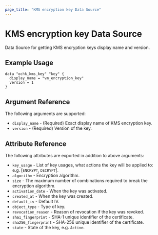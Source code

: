 ```yaml
---
page_title: "KMS encryption key Data Source"
---
```


# KMS encryption key Data Source

Data Source for getting KMS encryption keys display name and version.

## Example Usage

```hcl
data "ochk_kms_key" "key" {
  display_name = "vm_encryption_key"
  version = 1
}
```

## Argument Reference

The following arguments are supported:

* `display_name` - (Required) Exact display name of KMS encryption key.
* `version` - (Required) Version of the key.

## Attribute Reference

The following attributes are exported in addition to above arguments:
* `key_usage` - List of key usages, what actions the key will be applied to: e.g. [`ENCRYPT`, `DECRYPT`].
* `algorithm` - Encryption algorithm.
* `size` - The maximum number of combinations required to break the encryption algorithm.
* `activation_date` - When the key was activated.
* `created_at` - When the key was created.
* `default_iv` - Default IV.
* `object_type` - Type of key.
* `revocation_reason` - Reason of revocation if the key was revoked.
* `sha1_fingerprint` - SHA-1 unique identifier of the certificate.
* `sha256_fingerprint` - SHA-256 unique identifier of the certificate.
* `state` - State of the key, e.g. `Active`.

   
 
